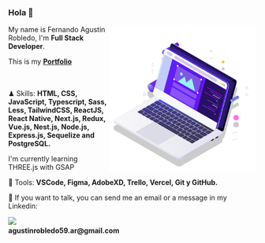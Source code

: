 ### Hola 👋

<img src="pc.svg" min-width="300px" max-width="300px" width="300px" align="right" alt="Computador">

<p align="left"> 
  My name is Fernando Agustin Robledo, I'm <strong>Full Stack Developer</strong>.
</p>
 This is my <a href="https://agustinrobledo.com"><strong>Portfolio</strong></a>
<p align="left">
  <br></br>
 ♟ Skills: <strong>HTML, CSS, JavaScript, Typescript, Sass, Less, TailwindCSS, ReactJS, React Native, Next.js, Redux, Vue.js, Nest.js, Node.js, Express.js,
  Sequelize and PostgreSQL.</strong>
</p>

<p>I'm currently learning THREE.js with GSAP</p>

<p align="left">
 🔧 Tools: <strong>VSCode, Figma, AdobeXD, Trello, Vercel, Git y GitHub.</strong>
</p>

<p align="left">
  💌 If you want to talk, you can send me an email or a message in my Linkedin:
</p>

<p align="left"> 
  <a href="https://www.linkedin.com/in/fernando-agustin-robledo" alt="Linkedin">
    <img src="https://img.shields.io/badge/-Linkedin-1C1C1C?style=for-the-badge&logo=Linkedin&logoColor=00FFFF&link=https://www.linkedin.com/in/iuricode"/>
  </a>
  <br>
  <strong>agustinrobledo59.ar@gmail.com</strong>
</p>

